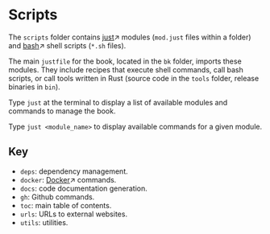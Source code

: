 # Scripts

The `scripts` folder contains [just][just~website]↗ modules (`mod.just` files within a folder) and [bash][bash~website]↗ shell scripts (`*.sh` files).

The main `justfile` for the book, located in the `bk` folder, imports these modules. They include recipes that execute shell commands, call bash scripts, or call tools written in Rust (source code in the `tools` folder, release binaries in `bin`).

Type `just` at the terminal to display a list of available modules and commands to manage the book.

Type `just <module_name>` to display available commands for a given module.

## Key

- `deps`: dependency management.
- `docker`: [Docker][docker~website]↗ commands.
- `docs`: code documentation generation.
- `gh`: Github commands.
- `toc`: main table of contents.
- `urls`: URLs to external websites.
- `utils`: utilities.

[bash~website]: https://gnu.org/software/bash
[docker~website]: https://docker.com
[just~website]: https://just.systems/man/en
